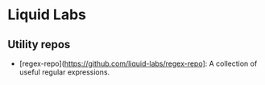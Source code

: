 # Liquid Labs

## Utility repos

- [regex-repo](https://github.com/liquid-labs/regex-repo]: A collection of useful regular expressions.

